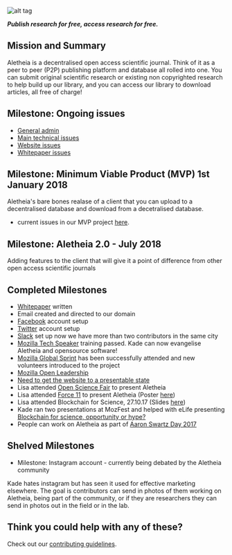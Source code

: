 ![alt tag](https://cloud.githubusercontent.com/assets/24201238/24583976/ced4c43e-179f-11e7-9c40-c0988c346f55.png)

_**Publish research for free, access research for free.**_

## Mission and Summary

Aletheia is a decentralised open access scientific journal. Think of it as a peer to peer (P2P) publishing platform and database all rolled into one. You can submit original scientific research or existing non copyrighted research to help build up our library, and you can access our library to download articles, all free of charge!

## Milestone: Ongoing issues

* [General admin](https://github.com/aletheia-foundation/admin/issues)
* [Main technical issues](https://github.com/aletheia-foundation/aletheia-app/issues)
* [Website issues](https://github.com/aletheia-foundation/aletheia-foundation.github.io)
* [Whitepaper issues](https://github.com/aletheia-foundation/whitepaper)

## Milestone: Minimum Viable Product (MVP) 1st January 2018

Aletheia's bare bones realase of a client that you can upload to a decentralised database and download from a decetralised database.

* current issues in our MVP project [here](https://github.com/orgs/aletheia-foundation/projects/1).

## Milestone: Aletheia 2.0 - July 2018

Adding features to the client that will give it a point of difference from other open access scientific journals

## Completed Milestones

* [Whitepaper](https://github.com/aletheia-foundation/whitepaper) written
* Email created and directed to our domain
* [Facebook](https://www.facebook.com/aletheiaf/) account setup
* [Twitter](https://twitter.com/aletheia_f) account setup
* [Slack](https://aletheiafoundation.slack.com) set up now we have more than two contributors in the same city
* [Mozilla Tech Speaker](https://wiki.mozilla.org/TechSpeakers) training passed. Kade can now evangelise Aletheia and opensource software!
* [Mozilla Global Sprint](https://mozilla.github.io/global-sprint/) has been successfully attended and new volunteers introduced to the project
* [Mozilla Open Leadership](https://mozilla.github.io/open-leadership-training-series/)
* [Need to get the website to a presentable state](https://github.com/aletheia-foundation/aletheia-foundation.github.io/issues/5)
* Lisa attended [Open Science Fair](http://opensciencefair.eu/) to present Aletheia
* Lisa attended [Force 11](https://www.force11.org/article/force2017-abstract-announcement) to present Aletheia (Poster [here](https://figshare.com/articles/Aletheia_Poster_Force2017/5566699))
* Lisa attended Blockchain for Science, 27.10.17 (Slides [here](https://figshare.com/articles/Aletheia_-_Technology_and_Community_for_Open_Knowledge_Sharing/5566678))
* Kade ran two presentations at MozFest and helped with eLife presenting [Blockchain for science, opportunity or hype?](https://github.com/npscience/MozFest2017/pull/15#issuecomment-341713876)
* People can work on Aletheia as part of [Aaron Swartz Day 2017](https://www.aaronswartzday.org/aletheia/)

## Shelved Milestones

* Milestone: Instagram account - currently being debated by the Aletheia community

Kade hates instagram but has seen it used for effective marketing elsewhere. The goal is contributors can send in photos of them working on Aletheia, being part of the community, or if they are researchers they can send in photos out in the field or in the lab.

## Think you could help with any of these?

Check out our [contributing guidelines](https://github.com/aletheia-foundation/admin/blob/master/CONTRIBUTING.md).
